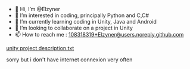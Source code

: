 - 👋 Hi, I’m @Elzyner
- 👀 I’m interested in coding, principally Python and C,C#
- 🌱 I’m currently learning coding in Unity, Java and Android
- 💞️ I’m looking to collaborate on a project in Unity
- 📫 How to reach me : 108318319+Elzyner@users.noreply.github.com


[unity project description.txt](https://github.com/Elzyner/Elzyner/files/8997733/unity.project.description.txt)

sorry but i don't have internet connexion very often
